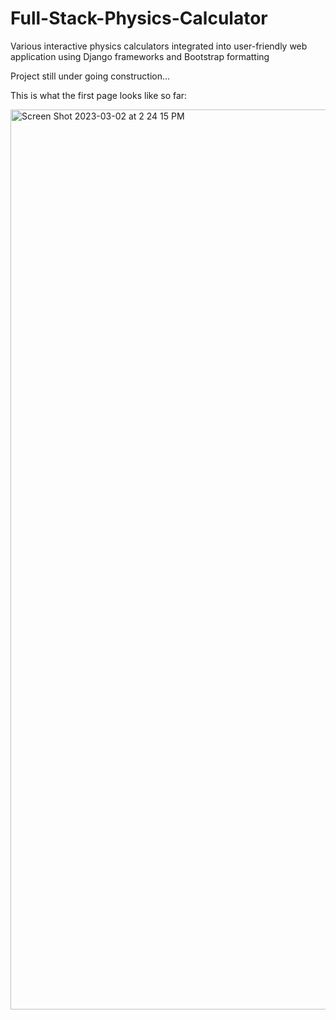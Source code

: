 # Full-Stack-Physics-Calculator
Various interactive physics calculators integrated into user-friendly web application using Django frameworks and Bootstrap formatting

Project still under going construction...

This is what the first page looks like so far:

<img width="1440" alt="Screen Shot 2023-03-02 at 2 24 15 PM" src="https://user-images.githubusercontent.com/57602041/222543673-12336a6e-e88a-4456-8b74-d929d197694f.png">
